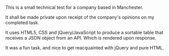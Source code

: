 This is a small technical test for a company based in Manchester. 

It shall be made private upon receipt of the company's opinions on my completed task. 

It uses HTML5, CSS and jQuery/JavaScript to produce a sortable table that receives a JSON object from an API. Which is rendered upon response. 

It was a fun task, and nice to get reacquainted with jQuery and pure HTML. 
